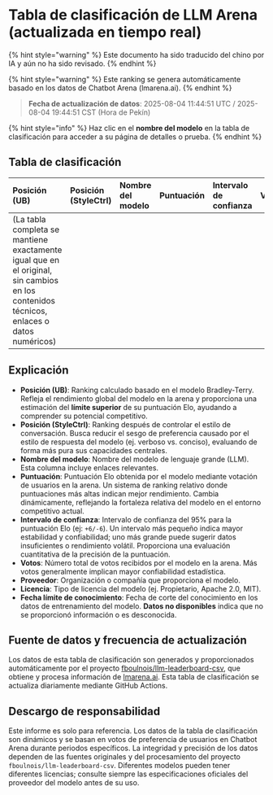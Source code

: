 # Tabla de clasificación de LLM Arena (actualizada en tiempo real)


{% hint style="warning" %}
Este documento ha sido traducido del chino por IA y aún no ha sido revisado.
{% endhint %}




{% hint style="warning" %}
Este ranking se genera automáticamente basado en los datos de Chatbot Arena (lmarena.ai).
{% endhint %}

> **Fecha de actualización de datos**: 2025-08-04 11:44:51 UTC / 2025-08-04 19:44:51 CST (Hora de Pekín)

{% hint style="info" %}
Haz clic en el **nombre del modelo** en la tabla de clasificación para acceder a su página de detalles o prueba.
{% endhint %}

## Tabla de clasificación

| Posición (UB) | Posición (StyleCtrl) | Nombre del modelo                                                                                                                         | Puntuación | Intervalo de confianza | Votos      | Proveedor                    | Licencia                    | Fecha límite de conocimiento |
|:---|:---|:---|:---|:---|:---|:---|:---|:---|
| (La tabla completa se mantiene exactamente igual que en el original, sin cambios en los contenidos técnicos, enlaces o datos numéricos) |

## Explicación

- **Posición (UB)**: Ranking calculado basado en el modelo Bradley-Terry. Refleja el rendimiento global del modelo en la arena y proporciona una estimación del **límite superior** de su puntuación Elo, ayudando a comprender su potencial competitivo.
- **Posición (StyleCtrl)**: Ranking después de controlar el estilo de conversación. Busca reducir el sesgo de preferencia causado por el estilo de respuesta del modelo (ej. verboso vs. conciso), evaluando de forma más pura sus capacidades centrales.
- **Nombre del modelo**: Nombre del modelo de lenguaje grande (LLM). Esta columna incluye enlaces relevantes.
- **Puntuación**: Puntuación Elo obtenida por el modelo mediante votación de usuarios en la arena. Un sistema de ranking relativo donde puntuaciones más altas indican mejor rendimiento. Cambia dinámicamente, reflejando la fortaleza relativa del modelo en el entorno competitivo actual.
- **Intervalo de confianza**: Intervalo de confianza del 95% para la puntuación Elo (ej: `+6/-6`). Un intervalo más pequeño indica mayor estabilidad y confiabilidad; uno más grande puede sugerir datos insuficientes o rendimiento volátil. Proporciona una evaluación cuantitativa de la precisión de la puntuación.
- **Votos**: Número total de votos recibidos por el modelo en la arena. Más votos generalmente implican mayor confiabilidad estadística.
- **Proveedor**: Organización o compañía que proporciona el modelo.
- **Licencia**: Tipo de licencia del modelo (ej. Propietario, Apache 2.0, MIT).
- **Fecha límite de conocimiento**: Fecha de corte del conocimiento en los datos de entrenamiento del modelo. **Datos no disponibles** indica que no se proporcionó información o es desconocida.

## Fuente de datos y frecuencia de actualización

Los datos de esta tabla de clasificación son generados y proporcionados automáticamente por el proyecto [fboulnois/llm-leaderboard-csv](https://github.com/fboulnois/llm-leaderboard-csv), que obtiene y procesa información de [lmarena.ai](https://lmarena.ai/). Esta tabla de clasificación se actualiza diariamente mediante GitHub Actions.

## Descargo de responsabilidad

Este informe es solo para referencia. Los datos de la tabla de clasificación son dinámicos y se basan en votos de preferencia de usuarios en Chatbot Arena durante periodos específicos. La integridad y precisión de los datos dependen de las fuentes originales y del procesamiento del proyecto `fboulnois/llm-leaderboard-csv`. Diferentes modelos pueden tener diferentes licencias; consulte siempre las especificaciones oficiales del proveedor del modelo antes de su uso.
